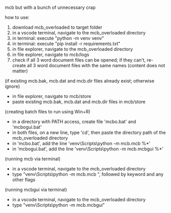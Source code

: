 mcb but with a bunch of unnecessary crap

how to use:

1. download mcb_overloaded to target folder
2. in a vscode terminal, navigate to the mcb_overloaded directory
3. in terminal: execute "python -m venv venv"
4. in terminal: execute "pip install -r requirements.txt"
5. in file explorer, navigate to the mcb_overloaded directory
6. in file explorer, navigate to mcb/logs
7. check if all 3 word document files can be opened; if they can't, re-create all 3 word document files with the same names (content does not matter)
   
(if existing mcb.bak, mcb.dat and mcb.dir files already exist; otherwise ignore) 
- in file explorer, navigate to mcb/store
- paste existing mcb.bak, mcb.dat and mcb.dir files in mcb/store

(creating batch files to run using Win+R)
- in a directory with PATH access, create file 'mcbo.bat' and 'mcbogui.bat'
- in both files, on a new line, type 'cd', then paste the directory path of the mcb_overloaded directory
- in 'mcbo.bat', add the line 'venv\Scripts\python -m mcb.mcb %*'
- in 'mcbogui.bat', add the line 'venv\Scripts\python -m mcb.mcbgui %*'

(running mcb via terminal)
- in a vscode terminal, navigate to the mcb_overloaded directory
- type "venv\Scripts\python -m mcb.mcb ", followed by keyword and any other flags

(running mcbgui via terminal)
- in a vscode terminal, navigate to the mcb_overloaded directory
- type "venv\Scripts\python -m mcb.mcbgui"
